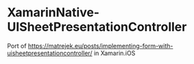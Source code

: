 # XamarinNative-UISheetPresentationController
Port of https://matrejek.eu/posts/implementing-form-with-uisheetpresentationcontroller/ in Xamarin.iOS

